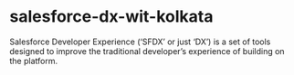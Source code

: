 # salesforce-dx-wit-kolkata
Salesforce Developer Experience (‘SFDX’ or just ‘DX’) is a set of tools designed to improve the traditional developer’s experience of building on the platform. 
